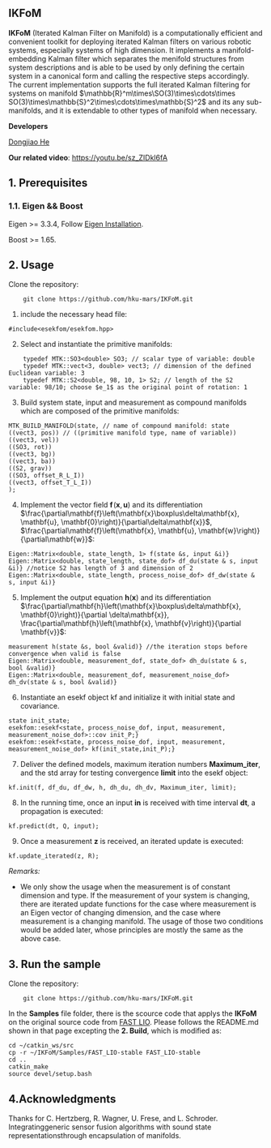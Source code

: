 ## IKFoM 
**IKFoM** (Iterated Kalman Filter on Manifold) is a computationally efficient and convenient toolkit for deploying iterated Kalman filters on various robotic systems, especially systems of high dimension. It implements a manifold-embedding Kalman filter which separates the menifold structures from system descriptions and is able to be used by only defining the certain system in a canonical form and calling the respective steps accordingly. The current implementation supports the full iterated Kalman filtering for systems on manifold $\mathbb{R}^m\times\SO(3)\times\cdots\times SO(3)\times\mathbb{S}^2\times\cdots\times\mathbb{S}^2$ and its any sub-manifolds, and it is extendable to other types of manifold when necessary.


**Developers**

[Dongjiao He](https://github.com/Joanna-HE)

**Our related video**: https://youtu.be/sz_ZIDkl6fA

## 1. Prerequisites

### 1.1. **Eigen && Boost**
Eigen  >= 3.3.4, Follow [Eigen Installation](http://eigen.tuxfamily.org/index.php?title=Main_Page).

Boost >= 1.65.

## 2. Usage
Clone the repository:

```
    git clone https://github.com/hku-mars/IKFoM.git
```

1. include the necessary head file:
```
#include<esekfom/esekfom.hpp>
```
2. Select and instantiate the primitive manifolds:
```
    typedef MTK::SO3<double> SO3; // scalar type of variable: double
    typedef MTK::vect<3, double> vect3; // dimension of the defined Euclidean variable: 3
    typedef MTK::S2<double, 98, 10, 1> S2; // length of the S2 variable: 98/10; choose $e_1$ as the original point of rotation: 1
```
3. Build system state, input and measurement as compound manifolds which are composed of the primitive manifolds:
``` 
MTK_BUILD_MANIFOLD(state, // name of compound manifold: state
((vect3, pos)) // ((primitive manifold type, name of variable))
((vect3, vel))
((SO3, rot))
((vect3, bg))
((vect3, ba))
((S2, grav))
((SO3, offset_R_L_I))
((vect3, offset_T_L_I)) 
);
```
4. Implement the vector field $\mathbf{f} \! \left(\mathbf{x}, \mathbf{u} \right)$ and its differentiation $\frac{\partial\mathbf{f}\left(\mathbf{x}\boxplus\delta\mathbf{x}, \mathbf{u}, \mathbf{0}\right)}{\partial\delta\mathbf{x}}$, $\frac{\partial\mathbf{f}\left(\mathbf{x}, \mathbf{u}, \mathbf{w}\right)}{\partial\mathbf{w}}$:
```
Eigen::Matrix<double, state_length, 1> f(state &s, input &i)}
Eigen::Matrix<double, state_length, state_dof> df_du(state & s, input &i)} //notice S2 has length of 3 and dimension of 2
Eigen::Matrix<double, state_length, process_noise_dof> df_dw(state & s, input &i)}
```
5. Implement the output equation $\mathbf{h}\left(\mathbf{x}\right)$ and its differentiation $\frac{\partial\mathbf{h}\left(\mathbf{x}\boxplus\delta\mathbf{x}, \mathbf{0}\right)}{\partial \delta\mathbf{x}}, \frac{\partial\mathbf{h}\left(\mathbf{x}, \mathbf{v}\right)}{\partial \mathbf{v}}$:
```
measurement h(state &s, bool &valid)} //the iteration stops before convergence when valid is false
Eigen::Matrix<double, measurement_dof, state_dof> dh_du(state & s, bool &valid)} 
Eigen::Matrix<double, measurement_dof, measurement_noise_dof> dh_dv(state & s, bool &valid)}
```
6. Instantiate an esekf object kf and initialize it with initial state and covariance.
```
state init_state;
esekfom::esekf<state, process_noise_dof, input, measurement, measurement_noise_dof>::cov init_P;}
esekfom::esekf<state, process_noise_dof, input, measurement, measurement_noise_dof> kf(init_state,init_P);}
```
7. Deliver the defined models, maximum iteration numbers **Maximum_iter**, and the std array for testing convergence **limit** into the esekf object:
```
kf.init(f, df_du, df_dw, h, dh_du, dh_dv, Maximum_iter, limit);
```

8. In the running time, once an input **in** is received with time interval **dt**, a propagation is executed:
```
kf.predict(dt, Q, input);
```
9. Once a measurement **z** is received, an iterated update is executed:
```
kf.update_iterated(z, R);
```
*Remarks:*
- We only show the usage when the measurement is of constant dimension and type. If the measurement of your system is changing, there are iterated update functions for the case where measurement is an Eigen vector of changing dimension, and the case where measurement is a changing manifold. The usage of those two conditions would be added later, whose principles are mostly the same as the above case.
## 3. Run the sample
Clone the repository:

```
    git clone https://github.com/hku-mars/IKFoM.git
```
In the **Samples** file folder, there is the scource code that applys the **IKFoM** on the original source code from [FAST LIO](https://github.com/hku-mars/FAST_LIO). Please follows the README.md shown in that page excepting the **2. Build**, which is modified as:
```
cd ~/catkin_ws/src
cp -r ~/IKFoM/Samples/FAST_LIO-stable FAST_LIO-stable
cd ..
catkin_make
source devel/setup.bash
```

## 4.Acknowledgments
Thanks for C. Hertzberg,  R.  Wagner,  U.  Frese,  and  L.  Schroder.  Integratinggeneric   sensor   fusion   algorithms   with   sound   state   representationsthrough  encapsulation  of  manifolds.
